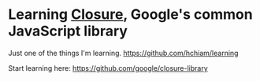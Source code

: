 # Learning [Closure](https://github.com/google/closure-library), Google's common JavaScript library

Just one of the things I'm learning. <https://github.com/hchiam/learning>

Start learning here: <https://github.com/google/closure-library>
